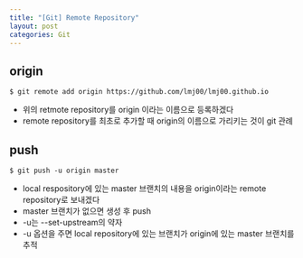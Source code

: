 ```yaml
---
title: "[Git] Remote Repository"
layout: post
categories: Git
--- 
```


## origin
```terminal
$ git remote add origin https://github.com/lmj00/lmj00.github.io
```
- 위의 retmote repository를 origin 이라는 이름으로 등록하겠다 
- remote repository를 최초로 추가할 때 origin의 이름으로 가리키는 것이 git 관례
 

## push
```terminal
$ git push -u origin master		
```
- local respository에 있는 master 브랜치의 내용을 origin이라는 remote repository로 보내겠다
- master 브랜치가 없으면 생성 후 push 
- -u는 --set-upstream의 약자
- -u 옵션을 주면 local repository에 있는 브랜치가 origin에 있는 master 브랜치를 추적


 



 